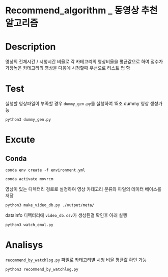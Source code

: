 # Recommend_algorithm _ 동영상 추천 알고리즘

# Description

영상의 전체시간 / 시청시간 비율로 각 카테고리의 영상비율을 평균값으로 하여 점수가 가장높은 카테고리의 영상을 다음에 시청할때 우선으로 리스트 업 함

# Test

실행할 영상파일이 부족할 경우 ```dummy_gen.py```를 실행하여 15초 dummy 영상 생성가능 

```shell
python3 dummy_gen.py
```

# Excute

## Conda

```shell
conda env create -f environment.yml

conda activate movrcm
```


영상이 있는 디렉터리 경로로 설정하여 영상 카테고리 분류와 파일의 데이터 베이스를 저장 

```shell
python3 make_video_db.py ./output/meta/
```

datainfo 디렉터리에 ```video_db.csv```가 생성된걸 확인후 아래 실행

```shell
python3 watch_emul.py
```

# Analisys

```recommend_by_watchlog.py``` 파일로 카테고리별 시청 비율 평균값 확인 가능 

```shell
python3 recommend_by_watchlog.py
```